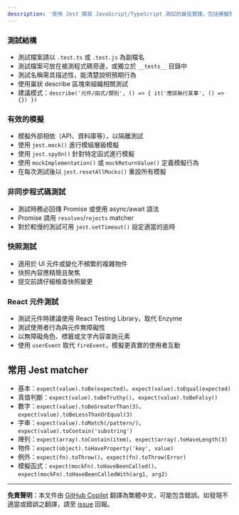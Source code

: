 ```yaml
---
description: '使用 Jest 撰寫 JavaScript/TypeScript 測試的最佳實踐，包括模擬策略、測試結構與常見模式。'
---
```


### 測試結構
- 測試檔案請以 `.test.ts` 或 `.test.js` 為副檔名
- 測試檔案可放在被測程式碼旁邊，或獨立於 `__tests__` 目錄中
- 測試名稱需具描述性，能清楚說明預期行為
- 使用巢狀 describe 區塊來組織相關測試
- 建議模式：`describe('元件/函式/類別', () => { it('應該執行某事', () => {}) })`

### 有效的模擬
- 模擬外部相依（API、資料庫等），以隔離測試
- 使用 `jest.mock()` 進行模組層級模擬
- 使用 `jest.spyOn()` 針對特定函式進行模擬
- 使用 `mockImplementation()` 或 `mockReturnValue()` 定義模擬行為
- 在每次測試後以 `jest.resetAllMocks()` 重設所有模擬

### 非同步程式碼測試
- 測試時務必回傳 Promise 或使用 async/await 語法
- Promise 請用 `resolves`/`rejects` matcher
- 對於較慢的測試可用 `jest.setTimeout()` 設定適當的逾時

### 快照測試
- 適用於 UI 元件或變化不頻繁的複雜物件
- 快照內容應精簡且聚焦
- 提交前請仔細檢查快照變更

### React 元件測試
- 測試元件時建議使用 React Testing Library，取代 Enzyme
- 測試使用者行為與元件無障礙性
- 以無障礙角色、標籤或文字內容查詢元素
- 使用 `userEvent` 取代 `fireEvent`，模擬更真實的使用者互動

## 常用 Jest matcher
- 基本：`expect(value).toBe(expected)`、`expect(value).toEqual(expected)`
- 真值判斷：`expect(value).toBeTruthy()`、`expect(value).toBeFalsy()`
- 數字：`expect(value).toBeGreaterThan(3)`、`expect(value).toBeLessThanOrEqual(3)`
- 字串：`expect(value).toMatch(/pattern/)`、`expect(value).toContain('substring')`
- 陣列：`expect(array).toContain(item)`、`expect(array).toHaveLength(3)`
- 物件：`expect(object).toHaveProperty('key', value)`
- 例外：`expect(fn).toThrow()`、`expect(fn).toThrow(Error)`
- 模擬函式：`expect(mockFn).toHaveBeenCalled()`、`expect(mockFn).toHaveBeenCalledWith(arg1, arg2)`

---

**免責聲明**：本文件由 [GitHub Copilot](https://docs.github.com/copilot/about-github-copilot/what-is-github-copilot) 翻譯為繁體中文，可能包含錯誤。如發現不適當或錯誤之翻譯，請至 [issue](../../issues) 回報。
